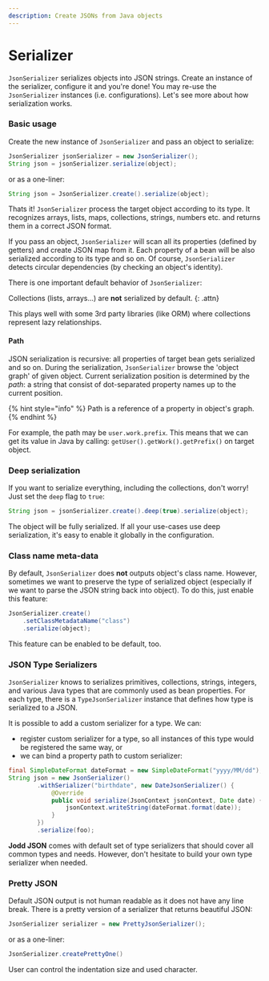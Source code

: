 ```yaml
---
description: Create JSONs from Java objects
---
```


# Serializer

`JsonSerializer` serializes objects into JSON strings. Create an instance of the serializer, configure it and you're done! You may re-use the `JsonSerializer` instances \(i.e. configurations\). Let's see more about how serialization works.

### Basic usage

Create the new instance of `JsonSerializer` and pass an object to serialize:

```java
JsonSerializer jsonSerializer = new JsonSerializer();
String json = jsonSerializer.serialize(object);
```

or as a one-liner:

```java
String json = JsonSerializer.create().serialize(object);
```

Thats it! `JsonSerializer` process the target object according to its type. It recognizes arrays, lists, maps, collections, strings, numbers etc. and returns them in a correct JSON format.

If you pass an object, `JsonSerializer` will scan all its properties \(defined by getters\) and create JSON map from it. Each property of a bean will be also serialized according to its type and so on. Of course, `JsonSerializer` detects circular dependencies \(by checking an object's identity\).

There is one important default behavior of `JsonSerializer`:

Collections \(lists, arrays...\) are **not** serialized by default. {: .attn}

This plays well with some 3rd party libraries \(like ORM\) where collections represent lazy relationships.

#### Path

JSON serialization is recursive: all properties of target bean gets serialized and so on. During the serialization, `JsonSerializer` browse the 'object graph' of given object. Current serialization position is determined by the _path_: a string that consist of dot-separated property names up to the current position.

{% hint style="info" %}
Path is a reference of a property in object's graph.
{% endhint %}

For example, the path may be `user.work.prefix`. This means that we can get its value in Java by calling: `getUser().getWork().getPrefix()` on target object.

### Deep serialization

If you want to serialize everything, including the collections, don't worry! Just set the `deep` flag to `true`:

```java
String json = jsonSerializer.create().deep(true).serialize(object);
```

The object will be fully serialized. If all your use-cases use deep serialization, it's easy to enable it globally in the configuration.

### Class name meta-data

By default, `JsonSerializer` does **not** outputs object's class name. However, sometimes we want to preserve the type of serialized object \(especially if we want to parse the JSON string back into object\). To do this, just enable this feature:

```java
JsonSerializer.create()
    .setClassMetadataName("class")
    .serialize(object);
```

This feature can be enabled to be default, too.

### JSON Type Serializers

`JsonSerializer` knows to serializes primitives, collections, strings, integers, and various Java types that are commonly used as bean properties. For each type, there is a `TypeJsonSerializer` instance that defines how type is serialized to a JSON.

It is possible to add a custom serializer for a type. We can:

* register custom serializer for a type, so all instances of this type would be registered the same way, or
* we can bind a property path to custom serializer:

```java
final SimpleDateFormat dateFormat = new SimpleDateFormat("yyyy/MM/dd");
String json = new JsonSerializer()
        .withSerializer("birthdate", new DateJsonSerializer() {
            @Override
            public void serialize(JsonContext jsonContext, Date date) {
                jsonContext.writeString(dateFormat.format(date));
            }
        })
        .serialize(foo);
```

**Jodd JSON** comes with default set of type serializers that should cover all common types and needs. However, don't hesitate to build your own type serializer when needed.

### Pretty JSON

Default JSON output is not human readable as it does not have any line break. There is a pretty version of a serializer that returns beautiful JSON:

```java
JsonSerializer serializer = new PrettyJsonSerializer();
```

or as a one-liner:

```java
JsonSerializer.createPrettyOne()
```

User can control the indentation size and used character.

